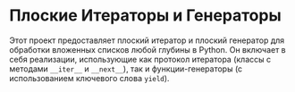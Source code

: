 # Плоские Итераторы и Генераторы

Этот проект предоставляет плоский итератор и плоский генератор для обработки вложенных списков любой глубины в Python. Он включает в себя реализации, использующие как протокол итератора (классы с методами `__iter__` и `__next__`), так и функции-генераторы (с использованием ключевого слова `yield`).
